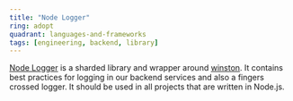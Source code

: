 ```yaml
---
title: "Node Logger"
ring: adopt
quadrant: languages-and-frameworks
tags: [engineering, backend, library]
---
```

[Node Logger](https://github.com/Flaconi/lib-logger/tree/master/packages/node-logger) is a sharded library and wrapper around 
[winston](https://github.com/winstonjs/winston). It contains best practices for logging in our backend services and also
a fingers crossed logger. It should be used in all projects that are written in Node.js.
```
